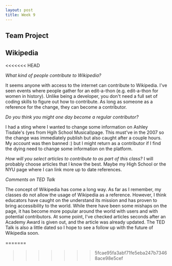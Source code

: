```yaml
---
layout: post
title: Week 9
---
```


## Team Project

## Wikipedia
<<<<<<< HEAD

_What kind of people contribute to Wikipedia?_

It seems anyone with access to the internet can contribute to Wikipedia. I've seen events where people gather for an edit-a-thon (e.g. edit-a-thon for women in history). Unlike being a developer, you don't need a full set of coding skills to figure out how to contribute. As long as someone as a reference for the change, they can become a contributor.

_Do you think you might one day become a regular contributor?_

I had a sting where I wanted to change some information on Ashley Tisdale's (yes from Hgih School Musical)page. This must've in the 2007 so the change was immediately publish but also caught after a couple hours. My account was then banned :) but I might return as a contributor if I find the dying need to change some information on the platform.

_How will you select articles to contribute to as part of this class?_
I will probably choose articles that I know the best. Maybe my High School or the NYU page where I can link more up to date references.

_Comments on TED Talk_

The concept of Wikipedia has come a long way. As far as I remember, my classes do not allow the usage of Wikipedia as a reference. However, I think educators have caught on the understand its mission and has proven to bring accessibility to the world. While there have been some mishaps on the page, it has become more popular around the world with users and with potential contributors. At some point, I've checked articles seconds after an Academy Award is given out, and the article was already updated. The TED Talk is also a little dated so I hope to see a follow up with the future of Wikipedia soon.

=======
>>>>>>> 5fcae95fa3abf71fe5eba247b73468ace98e5cef

